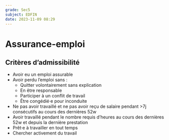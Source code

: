 ```yaml
---
grade: Sec5
subject: EDFIN
date: 2023-11-09 08:29
---
```


# Assurance-emploi

## Critères d’admissibilité

- Avoir eu un emploi assurable
- Avoir perdu l’emploi sans :
	- Quitter volontairement sans explication
	- En être responsable
	- Participer à un conflit de travail
	- Être congédié·e pour inconduite
- Ne pas avoir travaillé et ne pas avoir reçu de salaire pendant >7j consécutifs au cours des dernières 52w
- Avoir travaillé pendant le nombre requis d’heures au cours des dernières 52w et depuis la dernière prestation
- Prêt·e à travailler en tout temps
- Chercher activement du travail